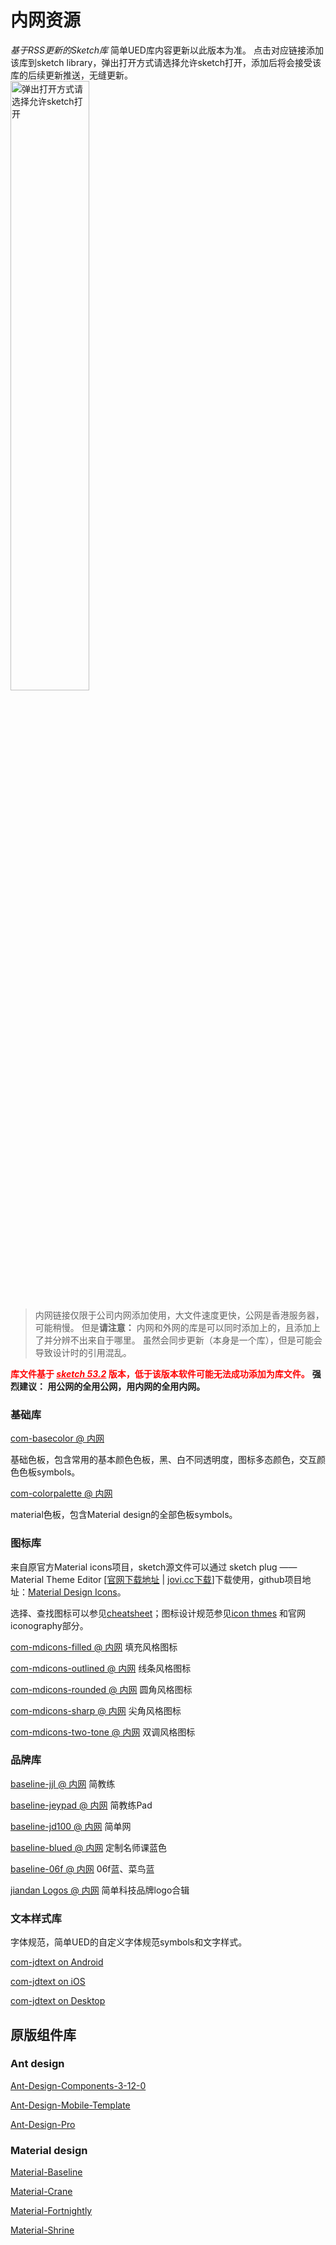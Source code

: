 # 内网资源

_基于RSS更新的Sketch库_
简单UED库内容更新以此版本为准。
点击对应链接添加该库到sketch library，弹出打开方式请选择允许sketch打开，添加后将会接受该库的后续更新推送，无缝更新。
<img src="https://static.jovi.cc/2019-04-27_15-42-45.png" alt="弹出打开方式请选择允许sketch打开" style="width:50%;display:block;" />
> 内网链接仅限于公司内网添加使用，大文件速度更快，公网是香港服务器，可能稍慢。  但是**请注意：** 内网和外网的库是可以同时添加上的，且添加上了并分辨不出来自于哪里。  虽然会同步更新（本身是一个库），但是可能会导致设计时的引用混乱。

<span style="font-weight:700;color:red;">库文件基于 <i style="text-decoration:underline;">sketch 53.2</i> 版本，低于该版本软件可能无法成功添加为库文件。</span>
**强烈建议： 用公网的全用公网，用内网的全用内网。**

### 基础库

<i class="fal fa-diamond"></i> [com-basecolor @ 内网](sketch://add-library?url=https://ued.jovi.cc/common/com-basecolor.xml)

基础色板，包含常用的基本颜色色板，黑、白不同透明度，图标多态颜色，交互颜色色板symbols。

<i class="fal fa-diamond"></i>[com-colorpalette @ 内网](sketch://add-library?url=https://ued.jovi.cc/common/com-colorpalette.xml)

material色板，包含Material design的全部色板symbols。

### 图标库

来自原官方Material icons项目，sketch源文件可以通过 sketch plug —— Material Theme Editor \[[官网下载地址](https://material.io/tools/theme-editor/downloads/production/material.sketchplugin.zip) | [jovi.cc下载](http://static.jovi.cc/material.sketchplugin.zip)\]下载使用，github项目地址：[Material Design Icons](https://github.com/google/material-design-icons)。

选择、查找图标可以参见[cheatsheet](https://material.io/tools/icons/?style=baseline)；图标设计规范参见[icon thmes](https://material.io/design/iconography/system-icons.html#) 和官网 iconography部分。

<i class="fal fa-diamond"></i> [com-mdicons-filled @ 内网](sketch://add-library?url=https://ued.jovi.cc/icon/com-mdicons-filled.xml) 填充风格图标

<i class="fal fa-diamond"></i> [com-mdicons-outlined @ 内网](sketch://add-library?url=https://ued.jovi.cc/icon/com-mdicons-outlined.xml) 线条风格图标

<i class="fal fa-diamond"></i> [com-mdicons-rounded @ 内网](sketch://add-library?url=https://ued.jovi.cc/icon/com-mdicons-rounded.xml) 圆角风格图标

<i class="fal fa-diamond"></i> [com-mdicons-sharp @ 内网](sketch://add-library?url=https://ued.jovi.cc/icon/com-mdicons-sharp.xml) 尖角风格图标

<i class="fal fa-diamond"></i> [com-mdicons-two-tone @ 内网](sketch://add-library?url=https://ued.jovi.cc/icon/com-mdicons-two-tone.xml) 双调风格图标

### 品牌库

<i class="fal fa-diamond"></i> [baseline-jjl @ 内网](sketch://add-library?url=https://ued.jovi.cc/brand/baseline-jjl.xml) 简教练

<i class="fal fa-diamond"></i> [baseline-jeypad @ 内网](sketch://add-library?url=https://ued.jovi.cc/brand/baseline-jeypad.xml) 简教练Pad

<i class="fal fa-diamond"></i> [baseline-jd100 @ 内网](sketch://add-library?url=https://ued.jovi.cc/brand/baseline-jd100.xml) 简单网

<i class="fal fa-diamond"></i> [baseline-blued @ 内网](sketch://add-library?url=https://ued.jovi.cc/brand/baseline-blued.xml) 定制名师课蓝色

<i class="fal fa-diamond"></i> [baseline-06f @ 内网](sketch://add-library?url=https://ued.jovi.cc/brand/baseline-06f.xml) 06f蓝、菜鸟蓝

<i class="fal fa-diamond"></i> [jiandan Logos @ 内网](sketch://add-library?url=https://ued.jovi.cc/brand/jiandanlogos.xml) 简单科技品牌logo合辑

### 文本样式库

字体规范，简单UED的自定义字体规范symbols和文字样式。

<i class="fal fa-diamond"></i> [com-jdtext on Android](sketch://add-library?url=https://ued.jovi.cc/brand/com-jdtext-notosans.xml)

<i class="fal fa-diamond"></i> [com-jdtext on iOS](sketch://add-library?url=https://ued.jovi.cc/brand/com-jdtext-pingfang.xml)

<i class="fal fa-diamond"></i> [com-jdtext on Desktop](sketch://add-library?url=https://ued.jovi.cc/brand/com-jdtext-yahei.xml)

## 原版组件库

### Ant design

<i class="fal fa-diamond"></i> [Ant-Design-Components-3-12-0](sketch://add-library?url=https://ued.jovi.cc/origin/Ant-Design-Components-3-12-0.xml)

<i class="fal fa-diamond"></i> [Ant-Design-Mobile-Template](sketch://add-library?url=https://ued.jovi.cc/origin/Ant-Design-Mobile-Template.xml)

<i class="fal fa-diamond"></i> [Ant-Design-Pro](sketch://add-library?url=https://ued.jovi.cc/origin/Ant-Design-Pro.xml)

### Material design

<i class="fal fa-diamond"></i> [Material-Baseline](sketch://add-library?url=https://ued.jovi.cc/origin/Material-Baseline.xml)

<i class="fal fa-diamond"></i> [Material-Crane](sketch://add-library?url=https://ued.jovi.cc/origin/Material-Crane.xml)

<i class="fal fa-diamond"></i> [Material-Fortnightly](sketch://add-library?url=https://ued.jovi.cc/origin/Material-Fortnightly.xml)

<i class="fal fa-diamond"></i> [Material-Shrine](sketch://add-library?url=https://ued.jovi.cc/origin/Material-Shrine.xml)